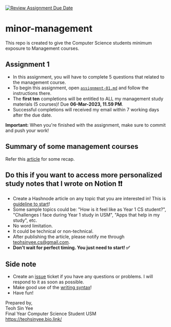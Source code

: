 [![Review Assignment Due Date](https://classroom.github.com/assets/deadline-readme-button-8d59dc4de5201274e310e4c54b9627a8934c3b88527886e3b421487c677d23eb.svg)](https://classroom.github.com/a/pbW2EXoS)
# minor-management
This repo is created to give the Computer Science students minimum exposure to Management courses.

## Assignment 1

- In this assignment, you will have to complete 5 questions that related to the management course. 
- To begin this assignment, open [`assignment-01.md`](assignment-01.md) and follow the instructions there. <br>
- The **first ten** completions will be entitled to ALL my management study materials (5 courses)! Due **06-Mar-2023, 11.59 PM**. <br>
- Successful completions will received my email within 7 working days after the due date.

**Important:** When you're finished with the assignment, make sure to commit and push your work!

## Summary of some management courses
Refer this [article](https://www.linkedin.com/pulse/should-i-major-computer-science-minor-management-teoh-sin-yee) for some recap.

## Do this if you want to access more personalized study notes that I wrote on Notion ❗❗
- Create a Hashnode article on any topic that you are interested in! This is [guideline to start](https://support.hashnode.com/en/articles/6420128-creating-a-personal-blog-on-hashnode)!
- Some sample topics could be: "How is it feel like as Year 1 CS student?", "Challenges I face during Year 1 study in USM", "Apps that help in my study", etc.
- No word limitation.
- It could be technical or non-technical.
- After publishing the article, please notify me through teohsinyee.cs@gmail.com.
- **Don't wait for perfect timing. You just need to start! ✅**

## Side note
- Create an [issue](https://docs.github.com/en/issues/tracking-your-work-with-issues/creating-an-issue) ticket if you have any questions or problems. I will respond to it as soon as possible. 
- Make good use of the [writing syntax](https://docs.github.com/en/get-started/writing-on-github/getting-started-with-writing-and-formatting-on-github/basic-writing-and-formatting-syntax)!
- Have fun!

Prepared by,<br>
Teoh Sin Yee <br>
Final Year Computer Science Student USM<br>
https://teohsinyee.bio.link/
